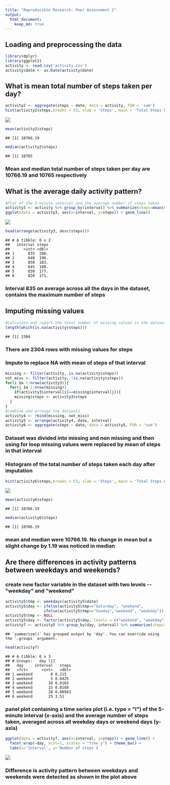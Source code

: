 ```yaml
---
title: "Reproducible Research: Peer Assessment 1"
output: 
  html_document:
    keep_md: true
---
```



## Loading and preprocessing the data


```r
library(dplyr)
library(ggplot2)
activity <- read.csv('activity.csv')
activity$date <- as.Date(activity$date)
```


## What is mean total number of steps taken per day?


```r
activity2 <- aggregate(steps ~ date, data = activity, FUN = 'sum')
hist(activity2$steps,breaks = 53, xlab = 'Steps', main = 'Total Steps Each Day')
```

![](PA1_template_files/figure-html/unnamed-chunk-3-1.png)<!-- -->

```r
mean(activity2$steps)
```

```
## [1] 10766.19
```

```r
median(activity2$steps)
```

```
## [1] 10765
```

### Mean and median total number of steps taken per day are 10766.19 and 10765 respectively


## What is the average daily activity pattern?


```r
#Plot of the 5-minute interval and the average number of steps taken
activity3 <- activity %>% group_by(interval) %>% summarize(steps=mean(steps, na.rm=TRUE))
ggplot(data = activity3, aes(x=interval, y=steps)) + geom_line()
```

![](PA1_template_files/figure-html/unnamed-chunk-4-1.png)<!-- -->

```r
head(arrange(activity3, desc(steps)))
```

```
## # A tibble: 6 x 2
##   interval steps
##      <int> <dbl>
## 1      835  206.
## 2      840  196.
## 3      850  183.
## 4      845  180.
## 5      830  177.
## 6      820  171.
```

### Interval 835 on average across all the days in the dataset, contains the maximum number of steps

## Imputing missing values


```r
#Calculate and report the total number of missing values in the dataset
length(which(is.na(activity$steps)))
```

```
## [1] 2304
```

### There are 2304 rows with missing values for steps

### Impute to replace NA with mean of steps of that interval


```r
missing <- filter(activity, is.na(activity$steps))
not_miss <- filter(activity, !is.na(activity$steps))
for(i in 1:nrow(activity3)){
  for(j in 1:nrow(missing))
    if(activity3$interval[i]==missing$interval[j]){
    missing$steps <- activity3$steps
  }
}
#combine and arrange the datasets
activity4 <- rbind(missing, not_miss)
activity5 <- arrange(activity4, date, interval)
activity6 <- aggregate(steps ~ date, data = activity5, FUN = 'sum')
```
### Dataset was divided into missing and non missing and then using for loop missing values were replaced by mean of steps in that interval

### Histogram of the total number of steps taken each day after imputation

```r
hist(activity6$steps,breaks = 53, xlab = 'Steps', main = 'Total Steps Each Day')
```

![](PA1_template_files/figure-html/unnamed-chunk-7-1.png)<!-- -->

```r
mean(activity6$steps)
```

```
## [1] 10766.19
```

```r
median(activity6$steps)
```

```
## [1] 10766.19
```

### mean and median were 10766.19. No change in mean but a slight change by 1.19 was noticed in median


## Are there differences in activity patterns between weekdays and weekends?

### create new factor variable in the dataset with two levels -- "weekday" and "weekend" 

```r
activity5$tmp <- weekdays(activity5$date)
activity5$day <- ifelse(activity5$tmp=="Saturday", "weekend",
                 ifelse(activity5$tmp=="Sunday","weekend", "weekday"))
activity5$tmp <- NULL
activity5$day <- factor(activity5$day, levels = c("weekend", "weekday"))
activity7 <- activity5 %>% group_by(day, interval) %>% summarize(steps=mean(steps, na.rm=TRUE))
```

```
## `summarise()` has grouped output by 'day'. You can override using the `.groups` argument.
```

```r
head(activity7)
```

```
## # A tibble: 6 x 3
## # Groups:   day [1]
##   day     interval   steps
##   <fct>      <int>   <dbl>
## 1 weekend        0 0.215  
## 2 weekend        5 0.0425 
## 3 weekend       10 0.0165 
## 4 weekend       15 0.0189 
## 5 weekend       20 0.00943
## 6 weekend       25 3.51
```

### panel plot containing a time series plot (i.e. type = "l") of the 5-minute interval (x-axis) and the average number of steps taken, averaged across all weekday days or weekend days (y-axis)

```r
ggplot(data = activity7, aes(x=interval, y=steps)) + geom_line() + 
  facet_wrap(~day, ncol=1, scales = "free_y") + theme_bw() +
  labs(x='Interval', y='Number of steps')
```

![](PA1_template_files/figure-html/unnamed-chunk-9-1.png)<!-- -->

### Difference is activity pattern between weekdays and weekends were detected as shown in the plot above



